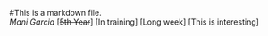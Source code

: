 #This is a markdown file.  
*Mani Garcia*
[~~5th Year~~]
[In training]
[Long week]
[This is interesting]



